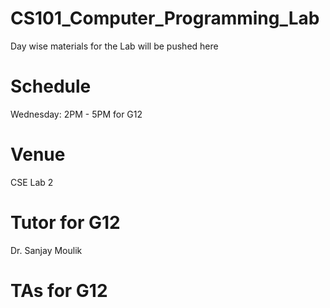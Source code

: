 # CS101_Computer_Programming_Lab

Day wise materials for the Lab will be pushed here 

# Schedule 

Wednesday: 2PM - 5PM for G12

# Venue 

CSE Lab 2

# Tutor for G12

Dr. Sanjay Moulik

# TAs for G12


